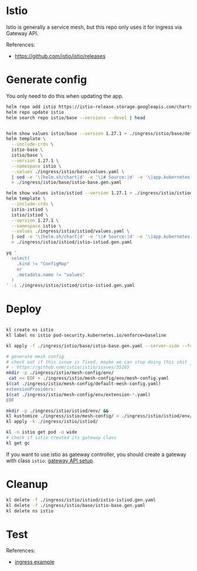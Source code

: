 
# Istio

Istio is generally a service mesh,
but this repo only uses it for ingress via Gateway API.

References:
- https://github.com/istio/istio/releases

# Generate config

You only need to do this when updating the app.

```bash
helm repo add istio https://istio-release.storage.googleapis.com/charts
helm repo update istio
helm search repo istio/base --versions --devel | head
```

```bash

helm show values istio/base --version 1.27.1 > ./ingress/istio/base/default-values.yaml
helm template \
  --include-crds \
  istio-base \
  istio/base \
  --version 1.27.1 \
  --namespace istio \
  --values ./ingress/istio/base/values.yaml \
  | sed -e '\|helm.sh/chart|d' -e '\|# Source:|d' -e '\|app.kubernetes.io/managed-by|d' -e '\|app.kubernetes.io/instance|d' -e '\|app.kubernetes.io/part-of|d' -e '\|app.kubernetes.io/version|d' -e '\|app.kubernetes.io/name|d' -e '\|Created if this is not a remote istiod, OR if it is and is also a config cluster|d' \
  > ./ingress/istio/base/istio-base.gen.yaml

helm show values istio/istiod --version 1.27.1 > ./ingress/istio/istiod/default-values.yaml
helm template \
  --include-crds \
  istio-istiod \
  istio/istiod \
  --version 1.27.1 \
  --namespace istio \
  --values ./ingress/istio/istiod/values.yaml \
  | sed -e '\|helm.sh/chart|d' -e '\|# Source:|d' -e '\|app.kubernetes.io/managed-by|d' -e '\|app.kubernetes.io/instance|d' -e '\|app.kubernetes.io/part-of|d' -e '\|app.kubernetes.io/version|d' -e '\|app.kubernetes.io/name|d' -e '\|Created if this is not a remote istiod, OR if it is and is also a config cluster|d' \
  > ./ingress/istio/istiod/istio-istiod.gen.yaml

yq '
  select(
    .kind != "ConfigMap"
    or
    .metadata.name != "values"
  )
' -i ./ingress/istio/istiod/istio-istiod.gen.yaml

```

# Deploy

```bash

kl create ns istio
kl label ns istio pod-security.kubernetes.io/enforce=baseline

kl apply -f ./ingress/istio/base/istio-base.gen.yaml --server-side --force-conflicts

# generate mesh config
# check out if this issue is fixed, maybe we can stop doing this shit just to enable some extensions:
# - https://github.com/istio/istio/issues/35165
mkdir -p ./ingress/istio/mesh-config/env/
 cat << EOF > ./ingress/istio/mesh-config/env/mesh-config.yaml
$(cat ./ingress/istio/mesh-config/default-mesh-config.yaml)
extensionProviders:
$(cat ./ingress/istio/mesh-config/env/extension-*.yaml)
EOF

mkdir -p ./ingress/istio/istiod/env/ &&
kl kustomize ./ingress/istio/mesh-config/ > ./ingress/istio/istiod/env/mesh-config.yaml &&
kl apply -k ./ingress/istio/istiod/

kl -n istio get pod -o wide
# check if istio created its gateway class
kl get gc

```

If you want to use istio as gateway controller,
you should create a gateway with class `istio`:
[gateway API setup](../gateway-api/readme.md).

# Cleanup

```bash
kl delete -f ./ingress/istio/istiod/istio-istiod.gen.yaml
kl delete -f ./ingress/istio/base/istio-base.gen.yaml
kl delete ns istio
```

# Test

References:
- [ingress example](../../test/ingress/readme.md)
